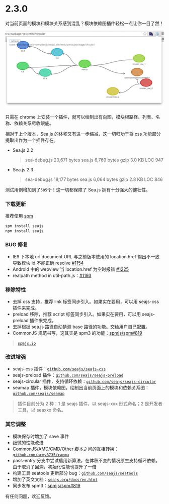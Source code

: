 # 2.3.0

对当前页面的模块和模块关系感到混乱？模块依赖图插件轻松一点让你一目了然！

![preview](img/b0e98e8b42b1495adc7fb0a203eb50c6.jpg)

只需在 chrome 上安装一个插件，就可以绘制出有向图，模块根路径、列表、名称、依赖关系尽收眼底。

相对于上个版本，Sea.js 的体积又有进一步缩减，这一切归功于将 css 功能部分提取出作为一个插件存在。

*   Sea.js 2.2

    > sea-debug.js 20,671 bytes
    > sea.js 6,769 bytes
    > gzip 3.0 KB
    > LOC 947

*   Sea.js 2.3

    > sea-debug.js 18,177 bytes
    > sea.js 6,064 bytes
    > gzip 2.8 KB
    > LOC 846

测试用例增加到了`505`个！这一切都保障了 Sea.js 拥有十分强大的健壮性。

### 下载更新

推荐使用 [spm](http://spmjs.io)

```
spm install seajs
npm install seajs 
```

### BUG 修复

*   IE9 下本地 url document.URL 与之前版本使用的 location.href 输出不一致导致模块 id 不能正确 resolve [#1154](https://github.com/seajs/seajs/issues/1154)
*   Android 中的 webview 当 location.href 为空时报错 [#1225](https://github.com/seajs/seajs/issues/1225)
*   realpath method in util-path.js：[#1193](https://github.com/seajs/seajs/pull/1193)

### 移除特性

*   去掉 css 支持，推荐 link 标签同步引入。如果实在要用，可以用 seajs-css 插件来完成。
*   preload 移除，推荐 script 标签同步引入。如果实在要用，可以用 seajs-preload 插件来完成。
*   去掉根据 sea.js 路径自动猜测 base 路径的功能。交给用户自己配置。
*   CommonJS 规范书写，这其实是 spm3 的功能：[spmjs/spm#819](https://github.com/spmjs/spm/issues/819)

> [`spmjs.io`](http://spmjs.io)

### 改进增强

*   seajs-css 插件：[`github.com/seajs/seajs-css`](https://github.com/seajs/seajs-css)
*   seajs-preload 插件：[`github.com/seajs/seajs-preload`](https://github.com/seajs/seajs-preload)
*   seajs-circular 插件，支持循环依赖：[`github.com/seajs/seajs-circular`](https://github.com/seajs/seajs-circular)
*   seamap 插件，模块依赖图，绘制出当前页面上的模块和依赖关系图：[`github.com/seajs/seamap`](https://github.com/seajs/seamap)

> 插件目前分为 2 种：1 是 seajs 插件，以 seajs-xxx 形式命名；2 是开发者工具，以 seaxxx 命名。

### 其它调整

*   模块保存时增加了 save 事件
*   细微的性能改进
*   CommonJS/AMD/CMD/Other 脚本之间的互相转换：[`github.com/army8735/ranma`](https://github.com/army8735/ranma)
*   pass-entry 分支中尝试启用新算法，在体积不变的情况原生支持循环依赖。由于取消了回溯，初始化性能也提升了一倍
*   构建工具 seatools 更新部分 bug：[`github.com/seajs/seatools`](https://github.com/seajs/seatools)
*   增加了英文文档：[`seajs.org/docs/en.html`](http://seajs.org/docs/en.html)
*   同步发布 spm3：[spmjs/spm#819](https://github.com/spmjs/spm/issues/819)

有任何问题，欢迎反馈。